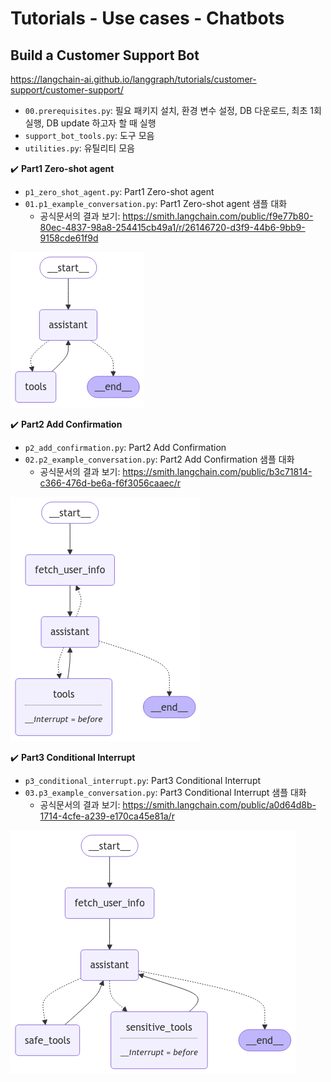 # Tutorials - Use cases - Chatbots

## Build a Customer Support Bot

<https://langchain-ai.github.io/langgraph/tutorials/customer-support/customer-support/>

- `00.prerequisites.py`: 필요 패키지 설치, 환경 변수 설정, DB 다운로드, 최초 1회 실행, DB update 하고자 할 때 실행
- `support_bot_tools.py`: 도구 모음
- `utilities.py`: 유틸리티 모음

✔️ **Part1 Zero-shot agent**

- `p1_zero_shot_agent.py`: Part1 Zero-shot agent
- `01.p1_example_conversation.py`: Part1 Zero-shot agent 샘플 대화
  - 공식문서의 결과 보기: <https://smith.langchain.com/public/f9e77b80-80ec-4837-98a8-254415cb49a1/r/26146720-d3f9-44b6-9bb9-9158cde61f9d>

![part1 - graph](part_1_graph.png)

✔️ **Part2 Add Confirmation**

- `p2_add_confirmation.py`: Part2 Add Confirmation
- `02.p2_example_conversation.py`: Part2 Add Confirmation 샘플 대화
  - 공식문서의 결과 보기: <https://smith.langchain.com/public/b3c71814-c366-476d-be6a-f6f3056caaec/r>

![part2 - graph](part_2_graph.png)

✔️ **Part3 Conditional Interrupt**

- `p3_conditional_interrupt.py`: Part3 Conditional Interrupt
- `03.p3_example_conversation.py`: Part3 Conditional Interrupt 샘플 대화
  - 공식문서의 결과 보기: <https://smith.langchain.com/public/a0d64d8b-1714-4cfe-a239-e170ca45e81a/r>

![part3 - graph](part_3_graph.png)
